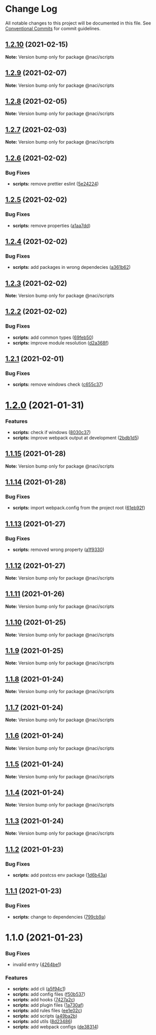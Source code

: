 # Change Log

All notable changes to this project will be documented in this file.
See [Conventional Commits](https://conventionalcommits.org) for commit guidelines.

## [1.2.10](https://github.com/NaciAkce/frontend/compare/@naci/scripts@1.2.9...@naci/scripts@1.2.10) (2021-02-15)

**Note:** Version bump only for package @naci/scripts





## [1.2.9](https://github.com/NaciAkce/frontend/compare/@naci/scripts@1.2.8...@naci/scripts@1.2.9) (2021-02-07)

**Note:** Version bump only for package @naci/scripts





## [1.2.8](https://github.com/NaciAkce/frontend/compare/@naci/scripts@1.2.7...@naci/scripts@1.2.8) (2021-02-05)

**Note:** Version bump only for package @naci/scripts





## [1.2.7](https://github.com/NaciAkce/frontend/compare/@naci/scripts@1.2.6...@naci/scripts@1.2.7) (2021-02-03)

**Note:** Version bump only for package @naci/scripts





## [1.2.6](https://github.com/NaciAkce/frontend/compare/@naci/scripts@1.2.5...@naci/scripts@1.2.6) (2021-02-02)


### Bug Fixes

* **scripts:** remove prettier eslint ([5e24224](https://github.com/NaciAkce/frontend/commit/5e24224e90fd1cfd7762f72b54fbba9c52e63023))





## [1.2.5](https://github.com/NaciAkce/frontend/compare/@naci/scripts@1.2.4...@naci/scripts@1.2.5) (2021-02-02)


### Bug Fixes

* **scripts:** remove properties ([a1aa7dd](https://github.com/NaciAkce/frontend/commit/a1aa7dd2bee3ce246100a3c99983ff8a19adc3f4))





## [1.2.4](https://github.com/NaciAkce/frontend/compare/@naci/scripts@1.2.3...@naci/scripts@1.2.4) (2021-02-02)


### Bug Fixes

* **scripts:** add packages in wrong dependecies ([a361b62](https://github.com/NaciAkce/frontend/commit/a361b62bddb7649e37f44a99f6256a0ecfc60cfb))





## [1.2.3](https://github.com/NaciAkce/frontend/compare/@naci/scripts@1.2.2...@naci/scripts@1.2.3) (2021-02-02)

**Note:** Version bump only for package @naci/scripts





## [1.2.2](https://github.com/NaciAkce/frontend/compare/@naci/scripts@1.2.1...@naci/scripts@1.2.2) (2021-02-02)


### Bug Fixes

* **scripts:** add common  types ([69feb50](https://github.com/NaciAkce/frontend/commit/69feb50bcebcf14d7268e74989e12ab6ab4bd699))
* **scripts:** improve module resolution ([d2a368f](https://github.com/NaciAkce/frontend/commit/d2a368f3eee6466919ffec874b82654822153dbd))





## [1.2.1](https://github.com/NaciAkce/frontend/compare/@naci/scripts@1.2.0...@naci/scripts@1.2.1) (2021-02-01)


### Bug Fixes

* **scripts:** remove windows check ([c655c37](https://github.com/NaciAkce/frontend/commit/c655c37d847533656df7f5d99956176ffe753179))





# [1.2.0](https://github.com/NaciAkce/frontend/compare/@naci/scripts@1.1.15...@naci/scripts@1.2.0) (2021-01-31)


### Features

* **scripts:** check if windows ([8030c37](https://github.com/NaciAkce/frontend/commit/8030c3741d935d9c719b7db9d08119a9aa9618bd))
* **scripts:** improve webpack output at development ([2bdb1d5](https://github.com/NaciAkce/frontend/commit/2bdb1d5d928fcacc56c5dd76221c68ec2a19c77e))





## [1.1.15](https://github.com/NaciAkce/frontend/compare/@naci/scripts@1.1.14...@naci/scripts@1.1.15) (2021-01-28)

**Note:** Version bump only for package @naci/scripts

## [1.1.14](https://github.com/NaciAkce/frontend/compare/@naci/scripts@1.1.13...@naci/scripts@1.1.14) (2021-01-28)

### Bug Fixes

-   **scripts:** import webpack.config from the project root ([61eb92f](https://github.com/NaciAkce/frontend/commit/61eb92fe5765186dfbe7a50cdab6df735d1c66ed))

## [1.1.13](https://github.com/NaciAkce/frontend/compare/@naci/scripts@1.1.12...@naci/scripts@1.1.13) (2021-01-27)

### Bug Fixes

-   **scripts:** removed wrong property ([a1f9330](https://github.com/NaciAkce/frontend/commit/a1f93304cd5801b03615cf273347def20600de37))

## [1.1.12](https://github.com/NaciAkce/frontend/compare/@naci/scripts@1.1.11...@naci/scripts@1.1.12) (2021-01-27)

**Note:** Version bump only for package @naci/scripts

## [1.1.11](https://github.com/NaciAkce/frontend/compare/@naci/scripts@1.1.10...@naci/scripts@1.1.11) (2021-01-26)

**Note:** Version bump only for package @naci/scripts

## [1.1.10](https://github.com/NaciAkce/frontend/compare/@naci/scripts@1.1.9...@naci/scripts@1.1.10) (2021-01-25)

**Note:** Version bump only for package @naci/scripts

## [1.1.9](https://github.com/NaciAkce/frontend/compare/@naci/scripts@1.1.8...@naci/scripts@1.1.9) (2021-01-25)

**Note:** Version bump only for package @naci/scripts

## [1.1.8](https://github.com/NaciAkce/frontend/compare/@naci/scripts@1.1.7...@naci/scripts@1.1.8) (2021-01-24)

**Note:** Version bump only for package @naci/scripts

## [1.1.7](https://github.com/NaciAkce/frontend/compare/@naci/scripts@1.1.6...@naci/scripts@1.1.7) (2021-01-24)

**Note:** Version bump only for package @naci/scripts

## [1.1.6](https://github.com/NaciAkce/frontend/compare/@naci/scripts@1.1.5...@naci/scripts@1.1.6) (2021-01-24)

**Note:** Version bump only for package @naci/scripts

## [1.1.5](https://github.com/NaciAkce/frontend/compare/@naci/scripts@1.1.4...@naci/scripts@1.1.5) (2021-01-24)

**Note:** Version bump only for package @naci/scripts

## [1.1.4](https://github.com/NaciAkce/frontend/compare/@naci/scripts@1.1.2...@naci/scripts@1.1.4) (2021-01-24)

**Note:** Version bump only for package @naci/scripts

## [1.1.3](https://github.com/NaciAkce/frontend/compare/@naci/scripts@1.1.2...@naci/scripts@1.1.3) (2021-01-24)

**Note:** Version bump only for package @naci/scripts

## [1.1.2](https://github.com/NaciAkce/frontend/compare/@naci/scripts@1.1.1...@naci/scripts@1.1.2) (2021-01-23)

### Bug Fixes

-   **scripts:** add postcss env package ([1d6b43a](https://github.com/NaciAkce/frontend/commit/1d6b43ad690496cd28e993bd2f5b0e4e2f2687ef))

## [1.1.1](https://github.com/NaciAkce/frontend/compare/@naci/scripts@1.1.0...@naci/scripts@1.1.1) (2021-01-23)

### Bug Fixes

-   **scripts:** change to dependencies ([799cb9a](https://github.com/NaciAkce/frontend/commit/799cb9ad9a15c6fbc4dc1d65b311a4ef5a47fe0f))

# 1.1.0 (2021-01-23)

### Bug Fixes

-   invalid entry ([4264be1](https://github.com/NaciAkce/frontend/commit/4264be101c24fc1607a5e2e075f5fa4002b5c205))

### Features

-   **scripts:** add cli ([a5f94c1](https://github.com/NaciAkce/frontend/commit/a5f94c120439d01dfa557a711fb1cc29d6eb1b14))
-   **scripts:** add config files ([f50b537](https://github.com/NaciAkce/frontend/commit/f50b537cd7caae24b146e6bdf0aed236e9ba693b))
-   **scripts:** add hooks ([7427a2c](https://github.com/NaciAkce/frontend/commit/7427a2c2e79019249421af0d57084b4215eef441))
-   **scripts:** add plugin files ([1a730af](https://github.com/NaciAkce/frontend/commit/1a730afe6d3eaaf86d3e7a01652362a6ef4e48f7))
-   **scripts:** add rules files ([ee1e02c](https://github.com/NaciAkce/frontend/commit/ee1e02c6176e587481126b99d427fe7ccb77a3ad))
-   **scripts:** add scripts ([a49ba2b](https://github.com/NaciAkce/frontend/commit/a49ba2b4af3751791a71179b89c4fded496a6c95))
-   **scripts:** add utils ([8d23486](https://github.com/NaciAkce/frontend/commit/8d23486bf0281de15bfbf8f2407686b55d18c182))
-   **scripts:** add webpack configs ([de38314](https://github.com/NaciAkce/frontend/commit/de38314265bb81ef0d858d139b44d2a59af5334e))
